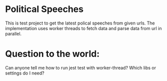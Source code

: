 # Political Speeches

This is test project to get the latest polical speeches from given urls.
The implementation uses worker threads to fetch data and parse data from url in parallel.

# Question to the world:

Can anyone tell me how to run jest test with worker-thread? Which libs or settings do I need?
